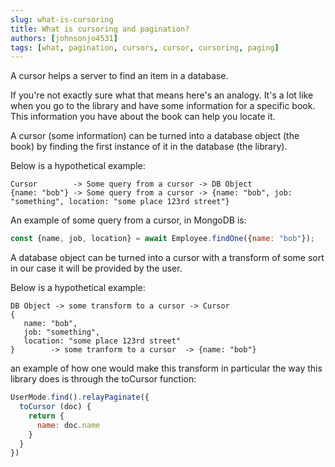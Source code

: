 ```yaml
---
slug: what-is-cursoring
title: What is cursoring and pagination?
authors: [johnsonjo4531]
tags: [what, pagination, cursors, cursor, cursoring, paging]
---
```


A cursor helps a server to find an item in a database.

If you're not exactly sure what that means here's an analogy.
It's a lot like when you go to the library and have some information for
a specific book. This information you have about the book can help you locate it.

A cursor (some information) can be turned into a database object (the book) by finding the first instance of it in the database (the library).

Below is a hypothetical example:
```
Cursor        -> Some query from a cursor -> DB Object
{name: "bob"} -> Some query from a cursor -> {name: "bob", job: "something", location: "some place 123rd street"}
```

An example of some query from a cursor, in MongoDB is:

```js
const {name, job, location} = await Employee.findOne({name: "bob"});
```

A database object can be turned into a cursor with a transform of some sort in our case it will be provided by the user.

Below is a hypothetical example:
```
DB Object -> some transform to a cursor -> Cursor
{
   name: "bob",
   job: "something",
   location: "some place 123rd street"
}        -> some tranform to a cursor  -> {name: "bob"}
```

an example of how one would make this transform in particular the way this library does is through the toCursor function:

```js
UserMode.find().relayPaginate({
  toCursor (doc) {
    return {
      name: doc.name
    }
  }
})
```
